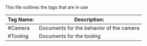 This file outlines the tags that are in use

| Tag Name: | Description:                             |
| --------- | ---------------------------------------- |
| #Camera   | Documents for the behavior of the camera |
| #Tooling  | Documents for the tooling                |
